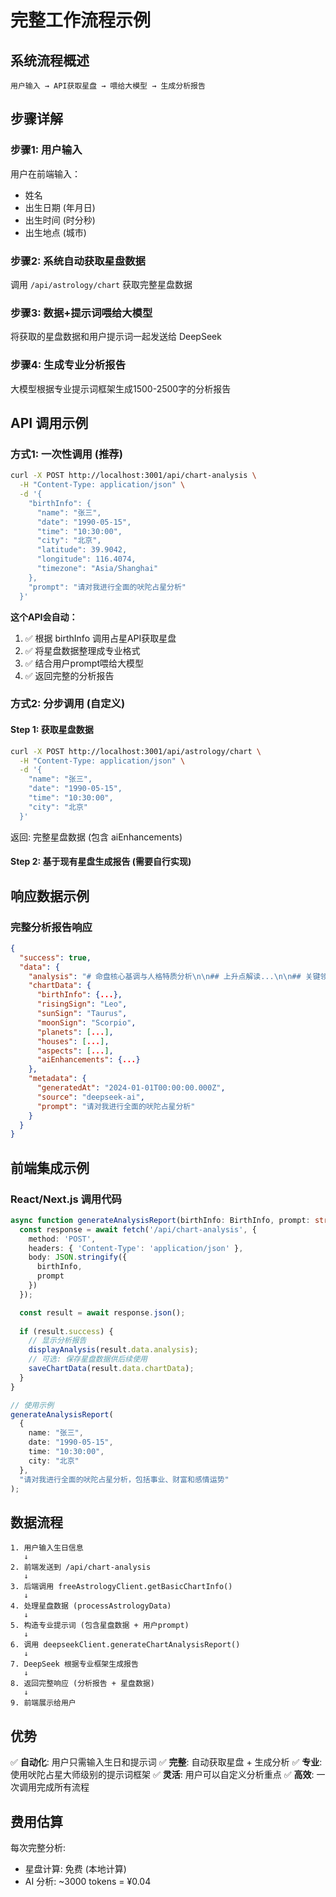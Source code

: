 # 完整工作流程示例

## 系统流程概述

```
用户输入 → API获取星盘 → 喂给大模型 → 生成分析报告
```

## 步骤详解

### 步骤1: 用户输入
用户在前端输入：
- 姓名
- 出生日期 (年月日)
- 出生时间 (时分秒)
- 出生地点 (城市)

### 步骤2: 系统自动获取星盘数据
调用 `/api/astrology/chart` 获取完整星盘数据

### 步骤3: 数据+提示词喂给大模型
将获取的星盘数据和用户提示词一起发送给 DeepSeek

### 步骤4: 生成专业分析报告
大模型根据专业提示词框架生成1500-2500字的分析报告

## API 调用示例

### 方式1: 一次性调用 (推荐)

```bash
curl -X POST http://localhost:3001/api/chart-analysis \
  -H "Content-Type: application/json" \
  -d '{
    "birthInfo": {
      "name": "张三",
      "date": "1990-05-15",
      "time": "10:30:00",
      "city": "北京",
      "latitude": 39.9042,
      "longitude": 116.4074,
      "timezone": "Asia/Shanghai"
    },
    "prompt": "请对我进行全面的吠陀占星分析"
  }'
```

**这个API会自动：**
1. ✅ 根据 birthInfo 调用占星API获取星盘
2. ✅ 将星盘数据整理成专业格式
3. ✅ 结合用户prompt喂给大模型
4. ✅ 返回完整的分析报告

### 方式2: 分步调用 (自定义)

#### Step 1: 获取星盘数据
```bash
curl -X POST http://localhost:3001/api/astrology/chart \
  -H "Content-Type: application/json" \
  -d '{
    "name": "张三",
    "date": "1990-05-15",
    "time": "10:30:00",
    "city": "北京"
  }'
```

返回: 完整星盘数据 (包含 aiEnhancements)

#### Step 2: 基于现有星盘生成报告 (需要自行实现)

## 响应数据示例

### 完整分析报告响应

```json
{
  "success": true,
  "data": {
    "analysis": "# 命盘核心基调与人格特质分析\n\n## 上升点解读...\n\n## 关键领域深度分析\n\n### 事业与天命(10宫)...\n\n[完整的1500-2500字专业分析报告]",
    "chartData": {
      "birthInfo": {...},
      "risingSign": "Leo",
      "sunSign": "Taurus",
      "moonSign": "Scorpio",
      "planets": [...],
      "houses": [...],
      "aspects": [...],
      "aiEnhancements": {...}
    },
    "metadata": {
      "generatedAt": "2024-01-01T00:00:00.000Z",
      "source": "deepseek-ai",
      "prompt": "请对我进行全面的吠陀占星分析"
    }
  }
}
```

## 前端集成示例

### React/Next.js 调用代码

```typescript
async function generateAnalysisReport(birthInfo: BirthInfo, prompt: string) {
  const response = await fetch('/api/chart-analysis', {
    method: 'POST',
    headers: { 'Content-Type': 'application/json' },
    body: JSON.stringify({
      birthInfo,
      prompt
    })
  });

  const result = await response.json();
  
  if (result.success) {
    // 显示分析报告
    displayAnalysis(result.data.analysis);
    // 可选: 保存星盘数据供后续使用
    saveChartData(result.data.chartData);
  }
}

// 使用示例
generateAnalysisReport(
  {
    name: "张三",
    date: "1990-05-15",
    time: "10:30:00",
    city: "北京"
  },
  "请对我进行全面的吠陀占星分析，包括事业、财富和感情运势"
);
```

## 数据流程

```
1. 用户输入生日信息
   ↓
2. 前端发送到 /api/chart-analysis
   ↓
3. 后端调用 freeAstrologyClient.getBasicChartInfo()
   ↓
4. 处理星盘数据 (processAstrologyData)
   ↓
5. 构造专业提示词 (包含星盘数据 + 用户prompt)
   ↓
6. 调用 deepseekClient.generateChartAnalysisReport()
   ↓
7. DeepSeek 根据专业框架生成报告
   ↓
8. 返回完整响应 (分析报告 + 星盘数据)
   ↓
9. 前端展示给用户
```

## 优势

✅ **自动化**: 用户只需输入生日和提示词
✅ **完整**: 自动获取星盘 + 生成分析
✅ **专业**: 使用吠陀占星大师级别的提示词框架
✅ **灵活**: 用户可以自定义分析重点
✅ **高效**: 一次调用完成所有流程

## 费用估算

每次完整分析:
- 星盘计算: 免费 (本地计算)
- AI 分析: ~3000 tokens = ¥0.04

